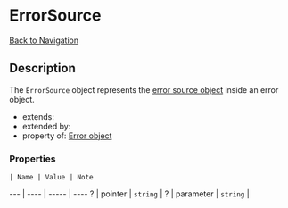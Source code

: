 # ErrorSource
[Back to Navigation](README.md)

## Description

The `ErrorSource` object represents the [error source object](http://jsonapi.org/format/#error-objects) inside an error object.

- extends:
- extended by:
- property of: [Error object](objects-error.md)

### Properties

    | Name | Value | Note
--- | ---- | ----- | ----
? | pointer | `string` |
? | parameter | `string` |

